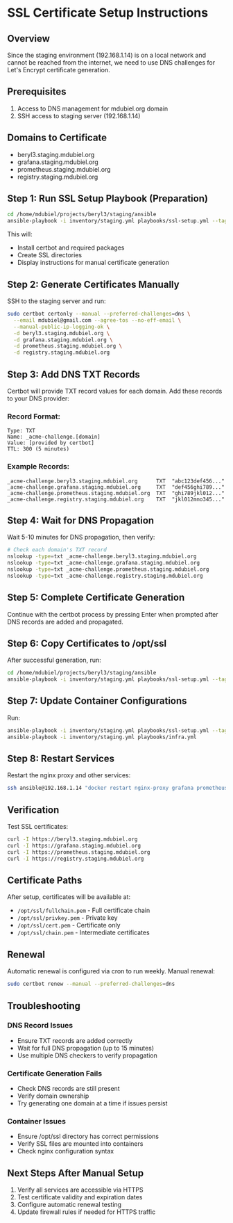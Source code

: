 # SSL Certificate Setup Instructions

## Overview
Since the staging environment (192.168.1.14) is on a local network and cannot be reached from the internet, we need to use DNS challenges for Let's Encrypt certificate generation.

## Prerequisites
1. Access to DNS management for mdubiel.org domain
2. SSH access to staging server (192.168.1.14)

## Domains to Certificate
- beryl3.staging.mdubiel.org
- grafana.staging.mdubiel.org  
- prometheus.staging.mdubiel.org
- registry.staging.mdubiel.org

## Step 1: Run SSL Setup Playbook (Preparation)
```bash
cd /home/mdubiel/projects/beryl3/staging/ansible
ansible-playbook -i inventory/staging.yml playbooks/ssl-setup.yml --tags generate-certs
```

This will:
- Install certbot and required packages
- Create SSL directories
- Display instructions for manual certificate generation

## Step 2: Generate Certificates Manually

SSH to the staging server and run:
```bash
sudo certbot certonly --manual --preferred-challenges=dns \
  --email mdubiel@gmail.com --agree-tos --no-eff-email \
  --manual-public-ip-logging-ok \
  -d beryl3.staging.mdubiel.org \
  -d grafana.staging.mdubiel.org \
  -d prometheus.staging.mdubiel.org \
  -d registry.staging.mdubiel.org
```

## Step 3: Add DNS TXT Records

Certbot will provide TXT record values for each domain. Add these records to your DNS provider:

### Record Format:
```
Type: TXT
Name: _acme-challenge.[domain]
Value: [provided by certbot]
TTL: 300 (5 minutes)
```

### Example Records:
```
_acme-challenge.beryl3.staging.mdubiel.org      TXT  "abc123def456..."
_acme-challenge.grafana.staging.mdubiel.org     TXT  "def456ghi789..."
_acme-challenge.prometheus.staging.mdubiel.org  TXT  "ghi789jkl012..."
_acme-challenge.registry.staging.mdubiel.org    TXT  "jkl012mno345..."
```

## Step 4: Wait for DNS Propagation

Wait 5-10 minutes for DNS propagation, then verify:
```bash
# Check each domain's TXT record
nslookup -type=txt _acme-challenge.beryl3.staging.mdubiel.org
nslookup -type=txt _acme-challenge.grafana.staging.mdubiel.org
nslookup -type=txt _acme-challenge.prometheus.staging.mdubiel.org
nslookup -type=txt _acme-challenge.registry.staging.mdubiel.org
```

## Step 5: Complete Certificate Generation

Continue with the certbot process by pressing Enter when prompted after DNS records are added and propagated.

## Step 6: Copy Certificates to /opt/ssl

After successful generation, run:
```bash
cd /home/mdubiel/projects/beryl3/staging/ansible
ansible-playbook -i inventory/staging.yml playbooks/ssl-setup.yml --tags copy-certs
```

## Step 7: Update Container Configurations

Run:
```bash
ansible-playbook -i inventory/staging.yml playbooks/ssl-setup.yml --tags update-config
ansible-playbook -i inventory/staging.yml playbooks/infra.yml
```

## Step 8: Restart Services

Restart the nginx proxy and other services:
```bash
ssh ansible@192.168.1.14 "docker restart nginx-proxy grafana prometheus"
```

## Verification

Test SSL certificates:
```bash
curl -I https://beryl3.staging.mdubiel.org
curl -I https://grafana.staging.mdubiel.org
curl -I https://prometheus.staging.mdubiel.org
curl -I https://registry.staging.mdubiel.org
```

## Certificate Paths

After setup, certificates will be available at:
- `/opt/ssl/fullchain.pem` - Full certificate chain
- `/opt/ssl/privkey.pem` - Private key
- `/opt/ssl/cert.pem` - Certificate only
- `/opt/ssl/chain.pem` - Intermediate certificates

## Renewal

Automatic renewal is configured via cron to run weekly. Manual renewal:
```bash
sudo certbot renew --manual --preferred-challenges=dns
```

## Troubleshooting

### DNS Record Issues
- Ensure TXT records are added correctly
- Wait for full DNS propagation (up to 15 minutes)
- Use multiple DNS checkers to verify propagation

### Certificate Generation Fails
- Check DNS records are still present
- Verify domain ownership
- Try generating one domain at a time if issues persist

### Container Issues
- Ensure /opt/ssl directory has correct permissions
- Verify SSL files are mounted into containers
- Check nginx configuration syntax

## Next Steps After Manual Setup
1. Verify all services are accessible via HTTPS
2. Test certificate validity and expiration dates
3. Configure automatic renewal testing
4. Update firewall rules if needed for HTTPS traffic